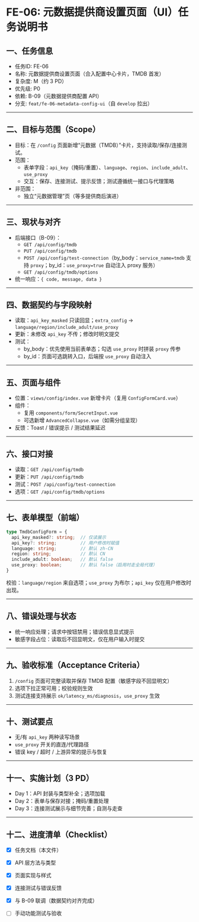 # FE-06: 元数据提供商设置页面（UI）任务说明书

## 一、任务信息

- 任务ID: FE-06
- 名称: 元数据提供商设置页面（合入配置中心卡片，TMDB 首发）
- 复杂度: M（约 3 PD）
- 优先级: P0
- 依赖: B-09（元数据提供商配置 API）
- 分支: `feat/fe-06-metadata-config-ui`（自 `develop` 拉出）

---

## 二、目标与范围（Scope）

- 目标：在 `/config` 页面新增“元数据（TMDB）”卡片，支持读取/保存/连接测试。
- 范围：
  - 表单字段：`api_key`（掩码/重置）、`language`、`region`、`include_adult`、`use_proxy`
  - 交互：保存、连接测试、提示反馈；测试遵循统一接口与代理策略
- 非范围：
  - 独立“元数据管理”页（等多提供商后演进）

---

## 三、现状与对齐

- 后端接口（B-09）：
  - `GET /api/config/tmdb`
  - `PUT /api/config/tmdb`
  - `POST /api/config/test-connection`（by_body：`service_name=tmdb` 支持 `proxy`；by_id：`use_proxy=true` 自动注入 proxy 服务）
  - `GET /api/config/tmdb/options`
- 统一响应：`{ code, message, data }`

---

## 四、数据契约与字段映射

- 读取：`api_key_masked` 只读回显；`extra_config` → `language/region/include_adult/use_proxy`
- 更新：未修改 `api_key` 不传；修改时明文提交
- 测试：
  - by_body：优先使用当前表单态；勾选 `use_proxy` 时拼装 `proxy` 传参
  - by_id：页面可选跳转入口，后端按 `use_proxy` 自动注入

---

## 五、页面与组件

- 位置：`views/config/index.vue` 新增卡片（复用 `ConfigFormCard.vue`）
- 组件：
  - 复用 `components/form/SecretInput.vue`
  - 可选新增 `AdvancedCollapse.vue`（如需分组呈现）
- 反馈：Toast / 错误提示 / 测试结果延迟

---

## 六、接口对接

- 读取：`GET /api/config/tmdb`
- 更新：`PUT /api/config/tmdb`
- 测试：`POST /api/config/test-connection`
- 选项：`GET /api/config/tmdb/options`

---

## 七、表单模型（前端）

```ts
type TmdbConfigForm = {
  api_key_masked?: string;  // 仅读展示
  api_key?: string;         // 用户修改时赋值
  language: string;         // 默认 zh-CN
  region: string;           // 默认 CN
  include_adult: boolean;   // 默认 false
  use_proxy: boolean;       // 默认 false（启用时走全局代理）
}
```

校验：`language/region` 来自选项；`use_proxy` 为布尔；`api_key` 仅在用户修改时出现。

---

## 八、错误处理与状态

- 统一响应处理；请求中按钮禁用；错误信息显式提示
- 敏感字段占位：读取后不回显明文，仅在用户输入时提交

---

## 九、验收标准（Acceptance Criteria）

1. `/config` 页面可完整读取并保存 TMDB 配置（敏感字段不回显明文）
2. 选项下拉正常可用；校验规则生效
3. 测试连接支持展示 `ok/latency_ms/diagnosis`，`use_proxy` 生效

---

## 十、测试要点

- 无/有 `api_key` 两种读写场景
- `use_proxy` 开关的直连/代理路径
- 错误 key / 超时 / 上游异常的提示与恢复

---

## 十一、实施计划（3 PD）

- Day 1：API 封装与类型补全；选项加载
- Day 2：表单与保存对接；掩码/重置处理
- Day 3：连接测试展示与细节完善；自测与走查

---

## 十二、进度清单（Checklist）

- [x] 任务文档（本文件）
- [x] API 层方法与类型
- [x] 页面实现与样式
- [x] 连接测试与错误反馈
- [x] 与 B-09 联调（数据契约对齐完成）
- [ ] 手动功能测试与验收


